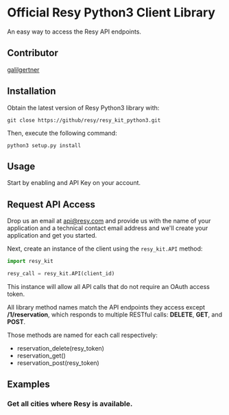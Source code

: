 # Official Resy Python3 Client Library

An easy way to access the Resy API endpoints.

## Contributor

[galilgertner](https://github.com/galilg)

## Installation

Obtain the latest version of Resy Python3 library with:

    git close https://github/resy/resy_kit_python3.git

Then, execute the following command:

    python3 setup.py install

## Usage

Start by enabling and API Key on your account.

Request API Access
------------------

Drop us an email at api@resy.com and provide us with the name of your
application and a technical contact email address and we'll create your
application and get you started.

Next, create an instance of the client using the `resy_kit.API` method:

```python
import resy_kit

resy_call = resy_kit.API(client_id)
```

This instance will allow all API calls that do not require an
OAuth access token.

All library method names match the API endpoints they access
except **/1/reservation**, which responds to multiple RESTful calls:
**DELETE**, **GET**, and **POST**.

Those methods are named for each call respectively:

- reservation_delete(resy_token)
- reservation_get()
- reservation_post(resy_token)

## Examples

### Get all cities where Resy is available.


